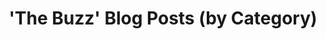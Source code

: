 ---
title:  "'The Buzz' Blog Posts (by Category)"
permalink: /post-categories/
layout: categories
author_profile: false
sidebar:
  title: ""
  nav: content-nav
---